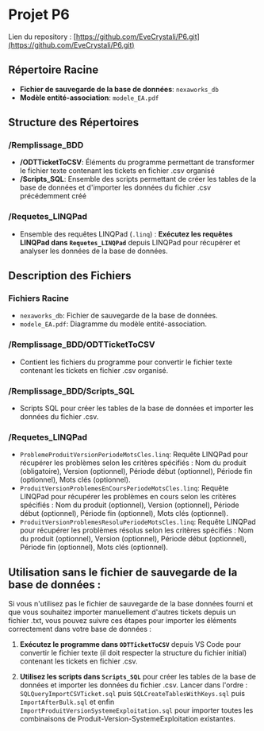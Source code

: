 # Projet P6

Lien du repository : [https://github.com/EveCrystali/P6.git](https://github.com/EveCrystali/P6.git)

## Répertoire Racine

- **Fichier de sauvegarde de la base de données**: `nexaworks_db`
- **Modèle entité-association**: `modele_EA.pdf`

## Structure des Répertoires

### /Remplissage_BDD

- **/ODTTicketToCSV**: Éléments du programme permettant de transformer le fichier texte contenant les tickets en fichier .csv organisé
- **/Scripts_SQL**: Ensemble des scripts permettant de créer les tables de la base de données et d'importer les données du fichier .csv précédemment créé

### /Requetes_LINQPad

- Ensemble des requêtes LINQPad (`.linq`) :
**Exécutez les requêtes LINQPad dans `Requetes_LINQPad`** depuis LINQPad pour récupérer et analyser les données de la base de données.

## Description des Fichiers

### Fichiers Racine

- `nexaworks_db`: Fichier de sauvegarde de la base de données.
- `modele_EA.pdf`: Diagramme du modèle entité-association.

### /Remplissage_BDD/ODTTicketToCSV

- Contient les fichiers du programme pour convertir le fichier texte contenant les tickets en fichier .csv organisé.

### /Remplissage_BDD/Scripts_SQL

- Scripts SQL pour créer les tables de la base de données et importer les données du fichier .csv.

### /Requetes_LINQPad

- `ProblemeProduitVersionPeriodeMotsCles.linq`: Requête LINQPad pour récupérer les problèmes selon les critères spécifiés : Nom du produit (obligatoire), Version (optionnel), Période début (optionnel), Période fin (optionnel), Mots clés (optionnel).
- `ProduitVersionProblemesEnCoursPeriodeMotsCles.linq`: Requête LINQPad pour récupérer les problèmes en cours selon les critères spécifiés : Nom du produit (optionnel), Version (optionnel), Période début (optionnel), Période fin (optionnel), Mots clés (optionnel).
- `ProduitVersionProblemesResoluPeriodeMotsCles.linq`: Requête LINQPad pour récupérer les problèmes résolus selon les critères spécifiés : Nom du produit (optionnel), Version (optionnel), Période début (optionnel), Période fin (optionnel), Mots clés (optionnel).

## Utilisation sans le fichier de sauvegarde de la base de données :

Si vous n'utilisez pas le fichier de sauvegarde de la base données fourni et que vous souhaitez importer manuellement d'autres tickets depuis un fichier .txt, vous pouvez suivre ces étapes pour importer les éléments correctement dans votre base de données :  

1. **Exécutez le programme dans `ODTTicketToCSV`** depuis VS Code pour convertir le fichier texte (il doit respecter la structure du fichier initial) contenant les tickets en fichier .csv.
   
2. **Utilisez les scripts dans `Scripts_SQL`** pour créer les tables de la base de données et importer les données du fichier .csv. Lancer dans l'ordre : `SQLQueryImportCSVTicket.sql` puis `SQLCreateTablesWithKeys.sql` puis `ImportAfterBulk.sql` et enfin `ImportProduitVersionSystemeExploitation.sql` pour importer toutes les combinaisons de Produit-Version-SystemeExploitation existantes.
 
